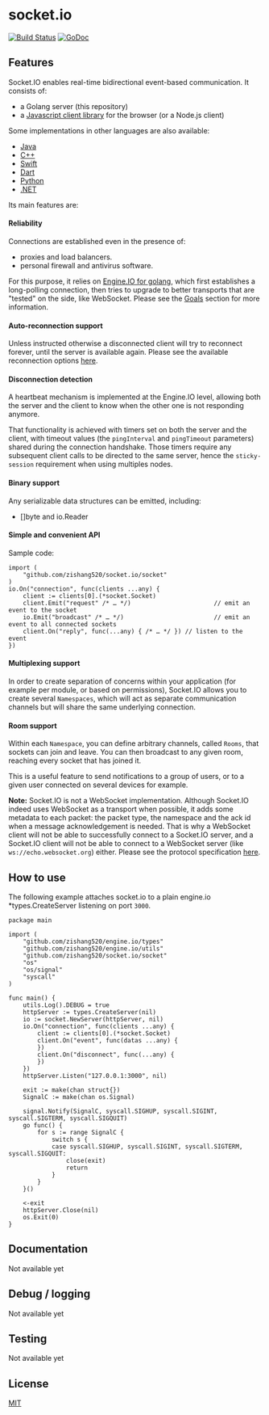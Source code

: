 # socket.io

[![Build Status](https://github.com/zishang520/socket.io/workflows/Go/badge.svg?branch=main)](https://github.com/zishang520/socket.io/actions)
[![GoDoc](https://pkg.go.dev/badge/github.com/zishang520/socket.io?utm_source=godoc)](https://pkg.go.dev/github.com/zishang520/socket.io)

## Features

Socket.IO enables real-time bidirectional event-based communication. It consists of:

- a Golang server (this repository)
- a [Javascript client library](https://github.com/socketio/socket.io-client) for the browser (or a Node.js client)

Some implementations in other languages are also available:

- [Java](https://github.com/socketio/socket.io-client-java)
- [C++](https://github.com/socketio/socket.io-client-cpp)
- [Swift](https://github.com/socketio/socket.io-client-swift)
- [Dart](https://github.com/rikulo/socket.io-client-dart)
- [Python](https://github.com/miguelgrinberg/python-socketio)
- [.NET](https://github.com/doghappy/socket.io-client-csharp)

Its main features are:

#### Reliability

Connections are established even in the presence of:
  - proxies and load balancers.
  - personal firewall and antivirus software.

For this purpose, it relies on [Engine.IO for golang](https://github.com/zishang520/engine.io), which first establishes a long-polling connection, then tries to upgrade to better transports that are "tested" on the side, like WebSocket. Please see the [Goals](https://github.com/zishang520/engine.io#goals) section for more information.

#### Auto-reconnection support

Unless instructed otherwise a disconnected client will try to reconnect forever, until the server is available again. Please see the available reconnection options [here](https://socket.io/docs/v3/client-api/#new-Manager-url-options).

#### Disconnection detection

A heartbeat mechanism is implemented at the Engine.IO level, allowing both the server and the client to know when the other one is not responding anymore.

That functionality is achieved with timers set on both the server and the client, with timeout values (the `pingInterval` and `pingTimeout` parameters) shared during the connection handshake. Those timers require any subsequent client calls to be directed to the same server, hence the `sticky-session` requirement when using multiples nodes.

#### Binary support

Any serializable data structures can be emitted, including:

- []byte and io.Reader


#### Simple and convenient API

Sample code:

```golang
import (
    "github.com/zishang520/socket.io/socket"
)
io.On("connection", func(clients ...any) {
    client := clients[0].(*socket.Socket)
    client.Emit("request" /* … */)                       // emit an event to the socket
    io.Emit("broadcast" /* … */)                         // emit an event to all connected sockets
    client.On("reply", func(...any) { /* … */ }) // listen to the event
})
```

#### Multiplexing support

In order to create separation of concerns within your application (for example per module, or based on permissions), Socket.IO allows you to create several `Namespaces`, which will act as separate communication channels but will share the same underlying connection.

#### Room support

Within each `Namespace`, you can define arbitrary channels, called `Rooms`, that sockets can join and leave. You can then broadcast to any given room, reaching every socket that has joined it.

This is a useful feature to send notifications to a group of users, or to a given user connected on several devices for example.


**Note:** Socket.IO is not a WebSocket implementation. Although Socket.IO indeed uses WebSocket as a transport when possible, it adds some metadata to each packet: the packet type, the namespace and the ack id when a message acknowledgement is needed. That is why a WebSocket client will not be able to successfully connect to a Socket.IO server, and a Socket.IO client will not be able to connect to a WebSocket server (like `ws://echo.websocket.org`) either. Please see the protocol specification [here](https://github.com/socketio/socket.io-protocol).


## How to use

The following example attaches socket.io to a plain engine.io *types.CreateServer listening on port `3000`.
```golang
package main

import (
    "github.com/zishang520/engine.io/types"
    "github.com/zishang520/engine.io/utils"
    "github.com/zishang520/socket.io/socket"
    "os"
    "os/signal"
    "syscall"
)

func main() {
    utils.Log().DEBUG = true
    httpServer := types.CreateServer(nil)
    io := socket.NewServer(httpServer, nil)
    io.On("connection", func(clients ...any) {
        client := clients[0].(*socket.Socket)
        client.On("event", func(datas ...any) {
        })
        client.On("disconnect", func(...any) {
        })
    })
    httpServer.Listen("127.0.0.1:3000", nil)

    exit := make(chan struct{})
    SignalC := make(chan os.Signal)

    signal.Notify(SignalC, syscall.SIGHUP, syscall.SIGINT, syscall.SIGTERM, syscall.SIGQUIT)
    go func() {
        for s := range SignalC {
            switch s {
            case syscall.SIGHUP, syscall.SIGINT, syscall.SIGTERM, syscall.SIGQUIT:
                close(exit)
                return
            }
        }
    }()

    <-exit
    httpServer.Close(nil)
    os.Exit(0)
}
```

## Documentation

Not available yet

## Debug / logging

Not available yet

## Testing

Not available yet




## License

[MIT](LICENSE)
